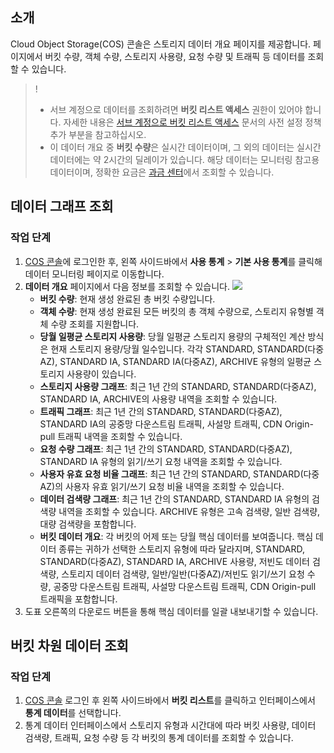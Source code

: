 ## 소개

Cloud Object Storage(COS) 콘솔은 스토리지 데이터 개요 페이지를 제공합니다. 페이지에서 버킷 수량, 객체 수량, 스토리지 사용량, 요청 수량 및 트래픽 등 데이터를 조회할 수 있습니다.

>!
> - 서브 계정으로 데이터를 조회하려면 **버킷 리스트 액세스** 권한이 있어야 합니다. 자세한 내용은 [서브 계정으로 버킷 리스트 액세스](https://intl.cloud.tencent.com/document/product/436/17061) 문서의 사전 설정 정책 추가 부분을 참고하십시오.
> - 이 데이터 개요 중 **버킷 수량**은 실시간 데이터이며, 그 외의 데이터는 실시간 데이터에는 약 2시간의 딜레이가 있습니다. 해당 데이터는 모니터링 참고용 데이터이며, 정확한 요금은 [과금 센터](https://console.cloud.tencent.com/account)에서 조회할 수 있습니다.
> 

## 데이터 그래프 조회

### 작업 단계

1. [COS 콘솔](https://console.cloud.tencent.com/cos5)에 로그인한 후, 왼쪽 사이드바에서 **사용 통계** > **기본 사용 통계**를 클릭해 데이터 모니터링 페이지로 이동합니다.
2. **데이터 개요** 페이지에서 다음 정보를 조회할 수 있습니다.
   ![](https://qcloudimg.tencent-cloud.cn/raw/7cdb582b1cbb4859ffce7cf69d23b212.png)
   - **버킷 수량**: 현재 생성 완료된 총 버킷 수량입니다.                                     
    - **객체 수량**: 현재 생성 완료된 모든 버킷의 총 객체 수량으로, 스토리지 유형별 객체 수량 조회를 지원합니다.                      
    - **당월 일평균 스토리지 사용량**: 당월 일평균 스토리지 용량의 구체적인 계산 방식은 현재 스토리지 용량/당월 일수입니다. 각각 STANDARD, STANDARD(다중AZ), STANDARD IA, STANDARD IA(다중AZ), ARCHIVE 유형의 일평균 스토리지 사용량이 있습니다.
   - **스토리지 사용량 그래프**: 최근 1년 간의 STANDARD, STANDARD(다중AZ), STANDARD IA, ARCHIVE의 사용량 내역을 조회할 수 있습니다.
   - **트래픽 그래프**: 최근 1년 간의 STANDARD, STANDARD(다중AZ), STANDARD IA의 공중망 다운스트림 트래픽, 사설망 트래픽, CDN Origin-pull 트래픽 내역을 조회할 수 있습니다.
   - **요청 수량 그래프**: 최근 1년 간의 STANDARD, STANDARD(다중AZ), STANDARD IA 유형의 읽기/쓰기 요청 내역을 조회할 수 있습니다. 
   - **사용자 유효 요청 비율 그래프**: 최근 1년 간의 STANDARD, STANDARD(다중AZ)의 사용자 유효 읽기/쓰기 요청 비율 내역을 조회할 수 있습니다. 
   - **데이터 검색량 그래프**: 최근 1년 간의 STANDARD, STANDARD IA 유형의 검색량 내역을 조회할 수 있습니다. ARCHIVE 유형은 고속 검색량, 일반 검색량, 대량 검색량을 포함합니다.
   - **버킷 데이터 개요**: 각 버킷의 어제 또는 당월 핵심 데이터를 보여줍니다. 핵심 데이터 종류는 귀하가 선택한 스토리지 유형에 따라 달라지며, STANDARD, STANDARD(다중AZ), STANDARD IA, ARCHIVE 사용량, 저빈도 데이터 검색량, 스토리지 데이터 검색량, 일반/일반(다중AZ)/저빈도 읽기/쓰기 요청 수량, 공중망 다운스트림 트래픽, 사설망 다운스트림 트래픽, CDN Origin-pull 트래픽을 포함합니다.
3. 도표 오른쪽의 다운로드 버튼을 통해 핵심 데이터를 일괄 내보내기할 수 있습니다. 

## 버킷 차원 데이터 조회

### 작업 단계

1. [COS 콘솔](https://console.cloud.tencent.com/cos5) 로그인 후 왼쪽 사이드바에서 **버킷 리스트**를 클릭하고 인터페이스에서 **통계 데이터**를 선택합니다.
2. 통계 데이터 인터페이스에서 스토리지 유형과 시간대에 따라 버킷 사용량, 데이터 검색량, 트래픽, 요청 수량 등 각 버킷의 통계 데이터를 조회할 수 있습니다.
